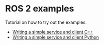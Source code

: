 ROS 2 examples
==============

Tutorial on how to try out the examples: 
* [Writing a simple service and client C++](https://docs.ros.org/en/rolling/Tutorials/Writing-A-Simple-Cpp-Service-And-Client.html)
* [Writing a simple service and client Python](https://docs.ros.org/en/rolling/Tutorials/Writing-A-Simple-Py-Service-And-Client.html)
